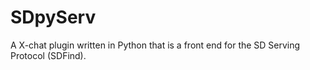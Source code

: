 # SDpyServ
A X-chat plugin written in Python that is a front end for the SD Serving Protocol (SDFind). 
